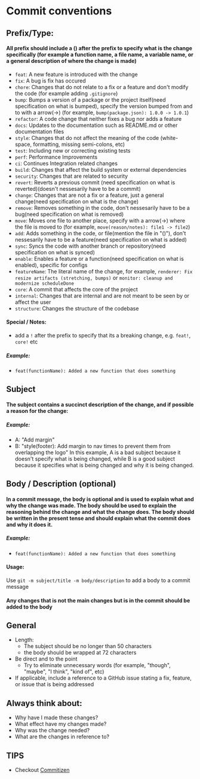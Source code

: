 # Commit conventions

## Prefix/Type:
#### All prefix should include a () after the prefix to specify what is the change specifically (for example a function name, a file name, a variable name, or a general description of where the change is made)
- `feat`: A new feature is introduced with the change
- `fix`: A bug is fix has occured
- `chore`: Changes that do not relate to a fix or a feature and don't modify the code (for example adding `.gitignore`)
- `bump`: Bumps a version of a package or the project itself(need specification on what is bumped), specify the version bumped from and to with a arrow(->) (for example, `bump(package.json): 1.0.0 -> 1.0.1`)
- `refactor`: A code change that neither fixes a bug nor adds a feature
- `docs`: Updates to the documentation such as README.md or other documentation files
- `style`: Changes that do not affect the meaning of the code (white-space, formatting, missing semi-colons, etc)
- `test`: Including new or correcting existing tests
- `perf`: Performance Improvements
- `ci`: Continues Integration related changes
- `build`: Changes that affect the build system or external dependencies
- `security`: Changes that are related to security
- `revert`: Reverts a previous commit (need specification on what is reverted)(doesn't nessesarily have to be a commit)
- `change`: Changes that are not a fix or a feature, just a general change(need specification on what is the change)
- `remove`: Removes something in the code, don't nessesarily have to be a bug(need specification on what is removed)
- `move`: Moves one file to another place, specify with a arrow(->) where the file is moved to (for example, `move(reason/notes): file1 -> file2`)
- `add`: Adds something in the code, or file(mention the file in "()"), don't nessesarily have to be a feature(need specification on what is added)
- `sync`: Syncs the code with another branch or repository(need specification on what is synced)
- `enable`: Enables a feature or a function(need specification on what is enabled), specific for configs
- `featureName`: The literal name of the change, for example, `renderer: Fix resize artifacts (stretching, bumps)` or `monitor: cleanup and modernize scheduleDone`
- `core`: A commit that affects the core of the project
- `internal`: Changes that are internal and are not meant to be seen by or affect the user
- `structure`: Changes the structure of the codebase
#### Special / Notes:
- add a `!` after the prefix to specify that its a breaking change, e.g. `feat!`, `core!` etc
##### Example:
- `feat(functionName): Added a new function that does something`

## Subject
#### The subject contains a succinct description of the change, and if possible a reason for the change:
##### Example:
- A: "Add margin"
- B: "style(footer): Add margin to nav times to prevent them from overlapping the logo"
In this example, A is a bad subject because it doesn't specify what is being changed, while B is a good subject because it specifies what is being changed and why it is being changed.

## Body / Description (optional)
#### In a commit message, the body is optional and is used to explain what and why the change was made. The body should be used to explain the reasoning behind the change and what the change does. The body should be written in the present tense and should explain what the commit does and why it does it.
##### Example:
- `feat(functionName): Added a new function that does something`
#### Usage:
Use `git -m subject/title -m body/description` to add a body to a commit message
#### Any changes that is not the main changes but is in the commit should be added to the body

## General
- Length:
    - The subject should be no longer than 50 characters
    - the body should be wrapped at 72 characters
- Be direct and to the point
    - Try to eliminate unnecessary words (for example, "though", "maybe", "I think", "kind of", etc)
- If applicable, include a reference to a GitHub issue stating a fix, feature, or issue that is being addressed

## Always think about:
- Why have I made these changes?
- What effect have my changes made?
- Why was the change needed?
- What are the changes in reference to?

## TIPS
- Checkout [Commitizen](https://commitizen-tools.github.io/commitizen)
